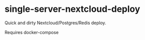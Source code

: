 # single-server-nextcloud-deploy
Quick and dirty Nextcloud/Postgres/Redis deploy.

Requires docker-compose
